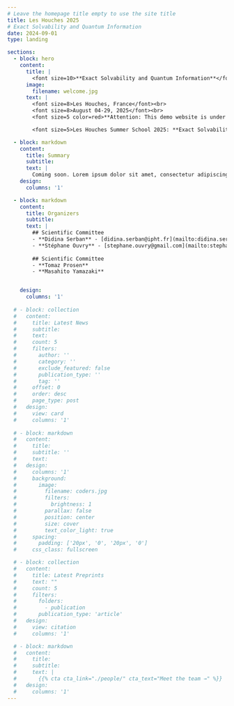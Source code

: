 ```yaml
---
# Leave the homepage title empty to use the site title
title: Les Houches 2025
# Exact Solvability and Quantum Information
date: 2024-09-01
type: landing

sections:
  - block: hero
    content:
      title: |
        <font size=10>**Exact Solvability and Quantum Information**</font>
      image:
        filename: welcome.jpg
      text: |
        <font size=8>Les Houches, France</font><br>
        <font size=8>August 04-29, 2025</font><br>
        <font size=5 color=red>**Attention: This demo website is under construction, and the information may not be accurate. This message will be removed once the site is complete.**</font> <br>

        <font size=5>Les Houches Summer School 2025: **Exact Solvability and Quantum Information** is not yet open for applications.</font>

  - block: markdown
    content:
      title: Summary
      subtitle:
      text: |
        Coming soon. Lorem ipsum dolor sit amet, consectetur adipiscing elit, sed do eiusmod tempor incididunt ut labore et dolore magna aliqua. Lorem ipsum dolor sit amet, consectetur adipiscing elit, sed do eiusmod tempor incididunt ut labore et dolore magna aliqua.
    design:
      columns: '1'

  - block: markdown
    content:
      title: Organizers
      subtitle:
      text: |
        ## Scientific Committee
        - **Didina Serban** - [didina.serban@ipht.fr](mailto:didina.serban@ipht.fr)
        - **Stéphane Ouvry** - [stephane.ouvry@gmail.com](mailto:stephane.ouvry@gmail.com)
        
        ## Scientific Committee
        - **Tomaz Prosen**
        - **Masahito Yamazaki**


    design:
      columns: '1'
  
  # - block: collection
  #   content:
  #     title: Latest News
  #     subtitle:
  #     text:
  #     count: 5
  #     filters:
  #       author: ''
  #       category: ''
  #       exclude_featured: false
  #       publication_type: ''
  #       tag: ''
  #     offset: 0
  #     order: desc
  #     page_type: post
  #   design:
  #     view: card
  #     columns: '1'
  
  # - block: markdown
  #   content:
  #     title:
  #     subtitle: ''
  #     text:
  #   design:
  #     columns: '1'
  #     background:
  #       image: 
  #         filename: coders.jpg
  #         filters:
  #           brightness: 1
  #         parallax: false
  #         position: center
  #         size: cover
  #         text_color_light: true
  #     spacing:
  #       padding: ['20px', '0', '20px', '0']
  #     css_class: fullscreen

  # - block: collection
  #   content:
  #     title: Latest Preprints
  #     text: ""
  #     count: 5
  #     filters:
  #       folders:
  #         - publication
  #       publication_type: 'article'
  #   design:
  #     view: citation
  #     columns: '1'

  # - block: markdown
  #   content:
  #     title:
  #     subtitle:
  #     text: |
  #       {{% cta cta_link="./people/" cta_text="Meet the team →" %}}
  #   design:
  #     columns: '1'
---
```

